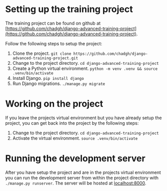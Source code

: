# Setting up the training project

The training project can be found on github at [https://github.com/chadgh/django-advanced-training-project](https://github.com/chadgh/django-advanced-training-project).

Follow the following steps to setup the project:

1. Clone the project. `git clone https://github.com/chadgh/django-advanced-training-project.git`
2. Change to the project directory. `cd django-advanced-training-project`
3. Create a Python virtual environment. `python -m venv .venv && source .venv/bin/activate`
4. Install Django. `pip install django`
5. Run Django migrations. `./manage.py migrate`

# Working on the project

If you leave the projects virtual environment but you have already setup the project, you can get back into the project by the following steps:

1. Change to the project directory. `cd django-advanced-training-project`
2. Activate the virtual environment. `source .venv/bin/activate`

# Running the development server

After you have setup the project and are in the projects virtual environment you can run the development server from within the project directory with `./manage.py runserver`. The server will be hosted at [localhost:8000](http://localhost:8000).
